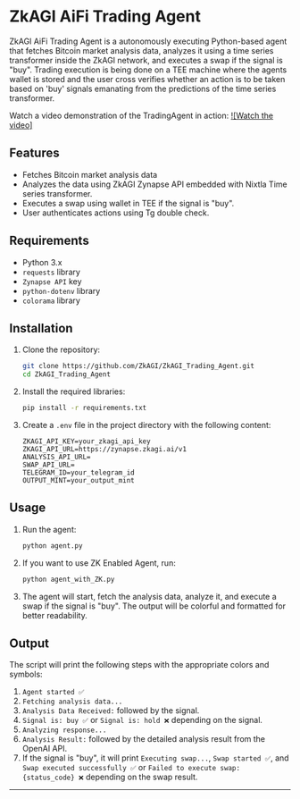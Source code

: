 # ZkAGI AiFi Trading Agent 

ZkAGI AiFi Trading Agent is a autonomously executing Python-based agent that fetches Bitcoin market analysis data, analyzes it using a time series transformer inside the ZkAGI network, and executes a swap if the signal is "buy". Trading execution is being done on a TEE machine where the agents wallet is stored and the user cross verifies whether an action is to be taken based on 'buy' signals emanating from the predictions of the time series transformer.


Watch a video demonstration of the TradingAgent in action:
[![Watch the video]](https://drive.google.com/file/d/1SIK_ZhYUQIZcpi5Grhrnl7XMOjsuf7GR/view?usp=drive_link)


## Features

- Fetches Bitcoin market analysis data
- Analyzes the data using ZkAGI Zynapse API embedded with Nixtla Time series transformer.
- Executes a swap using wallet in TEE if the signal is "buy".
- User authenticates actions using Tg double check.

## Requirements

- Python 3.x
- `requests` library
- `Zynapse API` key
- `python-dotenv` library
- `colorama` library

## Installation

1. Clone the repository:
    ```sh
    git clone https://github.com/ZkAGI/ZkAGI_Trading_Agent.git
    cd ZkAGI_Trading_Agent
    ```

2. Install the required libraries:
    ```sh
    pip install -r requirements.txt
    ```

3. Create a `.env` file in the project directory with the following content:
    ```
    ZKAGI_API_KEY=your_zkagi_api_key
    ZKAGI_API_URL=https://zynapse.zkagi.ai/v1
    ANALYSIS_API_URL=
    SWAP_API_URL=
    TELEGRAM_ID=your_telegram_id
    OUTPUT_MINT=your_output_mint
    ```

## Usage

1. Run the agent:
    ```sh
    python agent.py
    ```
2. If you want to use ZK Enabled Agent, run:
    ```sh
    python agent_with_ZK.py
    ```
3. The agent will start, fetch the analysis data, analyze it, and execute a swap if the signal is "buy". The output will be colorful and formatted for better readability.

## Output

The script will print the following steps with the appropriate colors and symbols:

1. `Agent started ✅`
2. `Fetching analysis data...`
3. `Analysis Data Received:` followed by the signal.
4. `Signal is: buy ✅` or `Signal is: hold ❌` depending on the signal.
5. `Analyzing response...`
6. `Analysis Result:` followed by the detailed analysis result from the OpenAI API.
7. If the signal is "buy", it will print `Executing swap...`, `Swap started ✅`, and `Swap executed successfully ✅` or `Failed to execute swap: {status_code} ❌` depending on the swap result.


---


